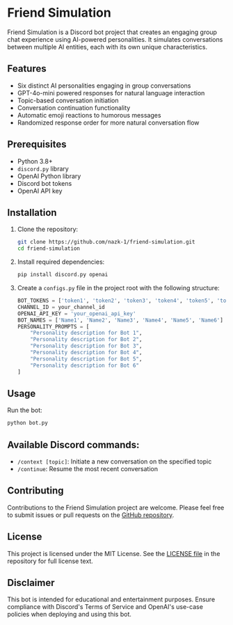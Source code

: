 # Friend Simulation

Friend Simulation is a Discord bot project that creates an engaging group chat experience using AI-powered personalities. It simulates conversations between multiple AI entities, each with its own unique characteristics.



## Features

- Six distinct AI personalities engaging in group conversations
- GPT-4o-mini powered responses for natural language interaction
- Topic-based conversation initiation
- Conversation continuation functionality
- Automatic emoji reactions to humorous messages
- Randomized response order for more natural conversation flow

## Prerequisites

- Python 3.8+
- `discord.py` library
- OpenAI Python library
- Discord bot tokens
- OpenAI API key

## Installation

1. Clone the repository:
    ```bash
    git clone https://github.com/nazk-1/friend-simulation.git
    cd friend-simulation
    ```

2. Install required dependencies:
    ```bash
    pip install discord.py openai
    ```

3. Create a `configs.py` file in the project root with the following structure:
    ```python
    BOT_TOKENS = ['token1', 'token2', 'token3', 'token4', 'token5', 'token6']
    CHANNEL_ID = your_channel_id
    OPENAI_API_KEY = 'your_openai_api_key'
    BOT_NAMES = ['Name1', 'Name2', 'Name3', 'Name4', 'Name5', 'Name6']
    PERSONALITY_PROMPTS = [
        "Personality description for Bot 1",
        "Personality description for Bot 2",
        "Personality description for Bot 3",
        "Personality description for Bot 4",
        "Personality description for Bot 5",
        "Personality description for Bot 6"
    ]
    ```

## Usage

Run the bot:
```bash
python bot.py
```
## Available Discord commands:

- `/context [topic]`: Initiate a new conversation on the specified topic
- `/continue`: Resume the most recent conversation

## Contributing

Contributions to the Friend Simulation project are welcome. Please feel free to submit issues or pull requests on the [GitHub repository](https://github.com/nazk-1/friend-simulation).

## License

This project is licensed under the MIT License. See the [LICENSE file](https://github.com/nazk-1/friend-simulation/blob/main/LICENSE) in the repository for full license text.

## Disclaimer

This bot is intended for educational and entertainment purposes. Ensure compliance with Discord's Terms of Service and OpenAI's use-case policies when deploying and using this bot.

